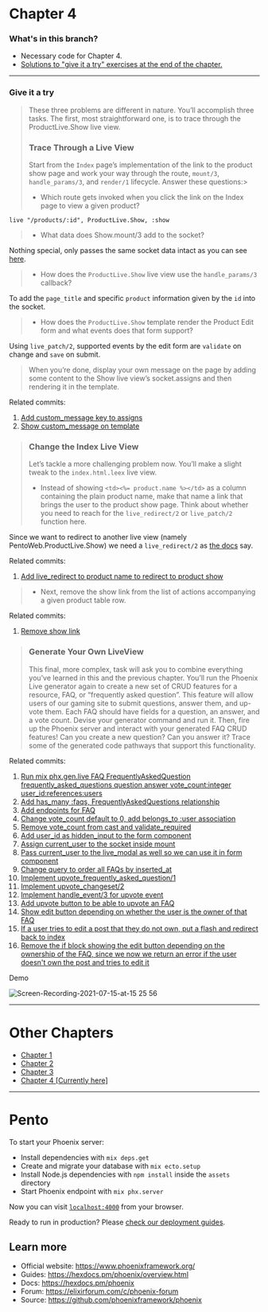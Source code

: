 # Chapter 4

### What's in this branch?

- Necessary code for Chapter 4.
- [Solutions to "give it a try" exercises at the end of the chapter.](https://github.com/andreyuhai/programming-phoenix-liveview/tree/chapter4#give-it-a-try)

---

### Give it a try

> These three problems are different in nature. You’ll accomplish three tasks. The first, most straightforward one, is to trace through the ProductLive.Show live view.
> ### Trace Through a Live View
> Start from the `Index` page’s implementation of the link to the product show page and work your way through the route, `mount/3`, `handle_params/3`, and `render/1` lifecycle. Answer these questions:>
> - Which route gets invoked when you click the link on the Index page to view a given product?

`live "/products/:id", ProductLive.Show, :show`

> - What data does Show.mount/3 add to the socket?

Nothing special, only passes the same socket data intact as you can see [here](https://github.com/andreyuhai/programming-phoenix-liveview/blob/chapter4/lib/pento_web/live/product_live/show.ex#L6-L9).

> - How does the `ProductLive.Show` live view use the `handle_params/3` callback?

To add the `page_title` and specific `product` information given by the `id` into the socket.

> - How does the `ProductLive.Show` template render the Product Edit form and what events does that form support?

Using `live_patch/2`, supported events by the edit form are `validate` on change and `save` on submit.

> When you’re done, display your own message on the page by adding some content to the Show live view’s socket.assigns and then rendering it in the template.

Related commits: 
1. [Add custom_message key to assigns](https://github.com/andreyuhai/programming-phoenix-liveview/commit/753b44321c0de10e9ee74722d2e55047dca47499)
2. [Show custom_message on template](https://github.com/andreyuhai/programming-phoenix-liveview/commit/1d8e1e94ae7d16d0b55c076ee6a07548f37ddeec)

> ### Change the Index Live View
> Let’s tackle a more challenging problem now. You’ll make a slight tweak to the `index.html.leex` live view.
>
> - Instead of showing `<td><%= product.name %></td>` as a column containing the plain product name, make that name a link that brings the user to the product show page. Think about whether you need to reach for the `live_redirect/2` or `live_patch/2` function here.

Since we want to redirect to another live view (namely PentoWeb.ProductLive.Show) we need a `live_redirect/2` as [the docs](https://hexdocs.pm/phoenix_live_view/Phoenix.LiveView.Helpers.html#live_patch/2) say.

Related commits:
1. [Add live_redirect to product name to redirect to product show](https://github.com/andreyuhai/programming-phoenix-liveview/commit/8aecb360b972da09fad5aaecbd7f6f607ebec88f) 

> - Next, remove the show link from the list of actions accompanying a given product table row.

Related commits:
1. [Remove show link](https://github.com/andreyuhai/programming-phoenix-liveview/commit/9201c477c36cfaf2d44929f6450ba625cf43175d)



> ### Generate Your Own LiveView
> This final, more complex, task will ask you to combine everything you’ve learned in this and the previous chapter. You’ll run the Phoenix Live generator again to create a new set of CRUD features for a resource, FAQ, or “frequently asked question”. This feature will allow users of our gaming site to submit questions, answer them, and up-vote them. Each FAQ should have fields for a question, an answer, and a vote count. Devise your generator command and run it. Then, fire up the Phoenix server and interact with your generated FAQ CRUD features! Can you create a new question? Can you answer it? Trace some of the generated code pathways that support this functionality.

Related commits:
1. [Run mix phx.gen.live FAQ FrequentlyAskedQuestion frequently_asked_questions question answer vote_count:integer user_id:references:users](https://github.com/andreyuhai/programming-phoenix-liveview/commit/0638aa998a89f6ce116d27f2744b94210eb5b5f5)
2. [Add has_many :faqs, FrequentlyAskedQuestions relationship](https://github.com/andreyuhai/programming-phoenix-liveview/commit/ca11d21cbd66e5621ddb2d90b167adb90c8a9db7)
3. [Add endpoints for FAQ](https://github.com/andreyuhai/programming-phoenix-liveview/commit/ad355b60451f66d820fcb322455c7f6e7f24a127)
4. [Change vote_count default to 0, add belongs_to :user association](https://github.com/andreyuhai/programming-phoenix-liveview/commit/e1a8f0be339abd16eacb8b62dba3fdd8091ccc23)
5. [Remove vote_count from cast and validate_required](https://github.com/andreyuhai/programming-phoenix-liveview/commit/b90bb97777f897230ae289906a0a12a23b4e0d94)
6. [Add user_id as hidden_input to the form component](https://github.com/andreyuhai/programming-phoenix-liveview/commit/73d8b3d3b14063aad912d5073a612824cb3e43c5)
7. [Assign current_user to the socket inside mount](https://github.com/andreyuhai/programming-phoenix-liveview/commit/7f5a1d0630648223e84f3a4829ffa65cabd06cf9)
8. [Pass current_user to the live_modal as well so we can use it in form component](https://github.com/andreyuhai/programming-phoenix-liveview/commit/788ee4559d84513bec5b7cc2ed74ae0f22fe325b)
9. [Change query to order all FAQs by inserted_at](https://github.com/andreyuhai/programming-phoenix-liveview/commit/4959fd3d3c6af82897f10e17b73bd3d8842d3b59)
10. [Implement upvote_frequently_asked_question/1](https://github.com/andreyuhai/programming-phoenix-liveview/commit/7be5359cff749a281ffc252d553081b5fc3fe656)
11. [Implement upvote_changeset/2](https://github.com/andreyuhai/programming-phoenix-liveview/commit/f11429e5c190091609f46ba5ecf4164f0b4390d8)
12. [Implement handle_event/3 for upvote event](https://github.com/andreyuhai/programming-phoenix-liveview/commit/6af8149dc5ee9303b7e2ef450a28abc20c42ee19)
13. [Add upvote button to be able to upvote an FAQ](https://github.com/andreyuhai/programming-phoenix-liveview/commit/2ada86f803631e27ee9c0f0150dc378c9bf44bd8)
14. [Show edit button depending on whether the user is the owner of that FAQ](https://github.com/andreyuhai/programming-phoenix-liveview/commit/92e6561f10030054444a6b7d4fdeffda52573d05)
15. [If a user tries to edit a post that they do not own, put a flash and redirect back to index](https://github.com/andreyuhai/programming-phoenix-liveview/commit/f1b85fe04c637b0577f05e25051d390633a837ec)
16. [Remove the if block showing the edit button depending on the ownership of the FAQ, since we now we return an error if the user doesn't own the post and tries to edit it](https://github.com/andreyuhai/programming-phoenix-liveview/commit/40930df5ccb8498758998d24e740853b33b0f700)


Demo

![Screen-Recording-2021-07-15-at-15 25 56](https://user-images.githubusercontent.com/11967154/125796013-19b3a2bd-1d0b-42b0-8a94-a3166d5eb6c4.gif)

---

# Other Chapters

- [Chapter 1](https://github.com/andreyuhai/programming-phoenix-liveview/tree/chapter1)
- [Chapter 2](https://github.com/andreyuhai/programming-phoenix-liveview/tree/chapter2)
- [Chapter 3](https://github.com/andreyuhai/programming-phoenix-liveview/tree/chapter3)
- [Chapter 4 [Currently here]](https://github.com/andreyuhai/programming-phoenix-liveview/tree/chapter4)

---

# Pento

To start your Phoenix server:

  * Install dependencies with `mix deps.get`
  * Create and migrate your database with `mix ecto.setup`
  * Install Node.js dependencies with `npm install` inside the `assets` directory
  * Start Phoenix endpoint with `mix phx.server`

Now you can visit [`localhost:4000`](http://localhost:4000) from your browser.

Ready to run in production? Please [check our deployment guides](https://hexdocs.pm/phoenix/deployment.html).

## Learn more

  * Official website: https://www.phoenixframework.org/
  * Guides: https://hexdocs.pm/phoenix/overview.html
  * Docs: https://hexdocs.pm/phoenix
  * Forum: https://elixirforum.com/c/phoenix-forum
  * Source: https://github.com/phoenixframework/phoenix
